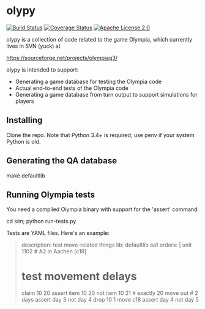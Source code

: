 # olypy

[![Build Status](https://travis-ci.org/olympiag3/olypy.svg?branch=master)](https://travis-ci.org/olympiag3/olypy) [![Coverage Status](https://coveralls.io/repos/github/olympiag3/olypy/badge.svg?branch=master)](https://coveralls.io/github/olympiag3/olypy?branch=master) [![Apache License 2.0](https://img.shields.io/github/license/olympiag3/olypy.svg)](LICENSE)

olypy is a collection of code related to the game Olympia, which
currently lives in SVN (yuck) at

https://sourceforge.net/projects/olympiag3/

olypy is intended to support:

* Generating a game database for testing the Olympia code
* Actual end-to-end tests of the Olympia code
* Generating a game database from turn output to support simulations for players

## Installing

Clone the repo. Note that Python 3.4+ is required; use penv if your
system Python is old.

## Generating the QA database

make defaultlib

## Running Olympia tests

You need a compiled Olympia binary with support for the 'assert'
command.

cd sim; python run-tests.py

Tests are YAML files. Here's an example:

> description: test move-related things
> lib: defaultlib
> aa1 orders: |
>  unit 1102  # A2 in Aachen [c18]
>    # test movement delays
>    claim 10 20
>    assert item 10 20 not item 10 21 # exactly 20
>    move out # 2 days
>    assert day 3 not day 4
>    drop 10 1
>    move c18
>    assert day 4 not day 5
